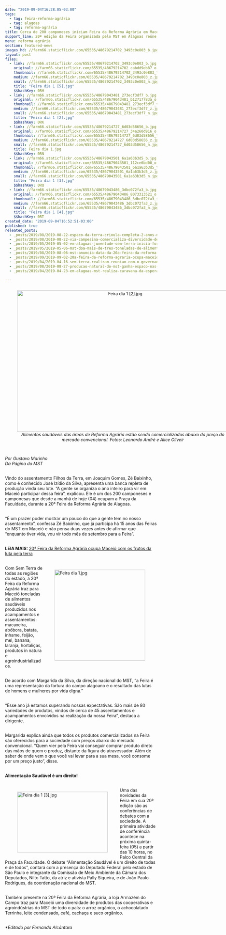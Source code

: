 ```yaml
---
date: "2019-09-04T16:28:05-03:00"
tags:
  - tag: feira-reforma-agrária
  - tag: alagoas
  - tag: reforma-agrária
title: Cerca de 200 camponeses iniciam Feira da Reforma Agrária em Maceió
support_line: 20ª edição da Feira organizada pelo MST em Alagoas reúne Sem Terra do Litoral ao Sertão
menu: reforma agrária
section: featured-news
images_hd: //farm66.staticflickr.com/65535/48679214702_3493c0e803_b.jpg
layout: post
files:
  - link: //farm66.staticflickr.com/65535/48679214702_3493c0e803_b.jpg
    original: //farm66.staticflickr.com/65535/48679214702_cabdd9eb87_o.jpg
    thumbnail: //farm66.staticflickr.com/65535/48679214702_3493c0e803_t.jpg
    medium: //farm66.staticflickr.com/65535/48679214702_3493c0e803_z.jpg
    small: //farm66.staticflickr.com/65535/48679214702_3493c0e803_n.jpg
    title: "Feira dia 1 [5].jpg"
    $$hashKey: 0RH
  - link: //farm66.staticflickr.com/65535/48679043481_273ecf3df7_b.jpg
    original: //farm66.staticflickr.com/65535/48679043481_b12717783a_o.jpg
    thumbnail: //farm66.staticflickr.com/65535/48679043481_273ecf3df7_t.jpg
    medium: //farm66.staticflickr.com/65535/48679043481_273ecf3df7_z.jpg
    small: //farm66.staticflickr.com/65535/48679043481_273ecf3df7_n.jpg
    title: "Feira dia 1 [2].jpg"
    $$hashKey: 0RK
  - link: //farm66.staticflickr.com/65535/48679214727_6d03d58656_b.jpg
    original: //farm66.staticflickr.com/65535/48679214727_34a260d916_o.jpg
    thumbnail: //farm66.staticflickr.com/65535/48679214727_6d03d58656_t.jpg
    medium: //farm66.staticflickr.com/65535/48679214727_6d03d58656_z.jpg
    small: //farm66.staticflickr.com/65535/48679214727_6d03d58656_n.jpg
    title: Feira dia 1.jpg
    $$hashKey: 0RN
  - link: //farm66.staticflickr.com/65535/48679043501_6a1a63b3d5_b.jpg
    original: //farm66.staticflickr.com/65535/48679043501_112ce6bd00_o.jpg
    thumbnail: //farm66.staticflickr.com/65535/48679043501_6a1a63b3d5_t.jpg
    medium: //farm66.staticflickr.com/65535/48679043501_6a1a63b3d5_z.jpg
    small: //farm66.staticflickr.com/65535/48679043501_6a1a63b3d5_n.jpg
    title: "Feira dia 1 [3].jpg"
    $$hashKey: 0RQ
  - link: //farm66.staticflickr.com/65535/48679043486_3dbc072fa3_b.jpg
    original: //farm66.staticflickr.com/65535/48679043486_8073313521_o.jpg
    thumbnail: //farm66.staticflickr.com/65535/48679043486_3dbc072fa3_t.jpg
    medium: //farm66.staticflickr.com/65535/48679043486_3dbc072fa3_z.jpg
    small: //farm66.staticflickr.com/65535/48679043486_3dbc072fa3_n.jpg
    title: "Feira dia 1 [4].jpg"
    $$hashKey: 0RT
created_date: "2019-09-04T16:52:51-03:00"
published: true
releated_posts:
  - _posts/2019/08/2019-08-22-espaco-da-terra-crioula-completa-2-anos-no-centro-do-rio-de-janeiro.md
  - _posts/2019/08/2019-08-22-via-campesina-comercializa-diversidade-de-alimentos-na-42a-expointer.md
  - _posts/2019/05/2019-05-02-em-alagoas-juventude-sem-terra-inicia-formacao-em-questao-agraria.md
  - _posts/2019/05/2019-05-06-mst-doa-mais-de-tres-toneladas-de-alimentos-em-atalaia.md
  - _posts/2019/08/2019-08-06-mst-anuncia-data-da-20a-feira-da-reforma-agraria-em-alagoas.md
  - _posts/2019/09/2019-09-02-20a-feira-da-reforma-agraria-ocupa-maceio-com-os-frutos-da-luta-pela-terra.md
  - _posts/2019/04/2019-04-16-sem-terra-realizam-reuniao-com-o-governador-de-alagoas-na-manha-de-hoje.md
  - _posts/2019/08/2019-08-27-producao-natural-do-mst-ganha-espaco-nas-universidades-da-bahia.md
  - _posts/2019/04/2019-04-23-em-alagoas-mst-realiza-caravana-da-esperanca-lula-livre.md

---
```

<div style="text-align:center">
<figure class="image" style="display:inline-block"><img alt="Feira dia 1 [2].jpg" height="467" src="//farm66.staticflickr.com/65535/48679043481_273ecf3df7_b.jpg" width="700" />
<figcaption><em>Alimentos saud&aacute;veis das &aacute;reas de Reforma Agr&aacute;ria est&atilde;o sendo comercializados abaixo do pre&ccedil;o do mercado convencional. Fotos: Leonardo Andr&eacute; e Alice Oliveir</em></figcaption>
</figure>
</div>

<p><br />
<em>Por Gustavo Marinho<br />
Da P&aacute;gina do MST</em><br />
&nbsp;</p>

<p>Vindo do assentamento Filhos da Terra, em Joaquim Gomes, Z&eacute; Baixinho, como &eacute; conhecido Jos&eacute; Iz&iacute;dio da Silva, apresenta uma banca repleta de produ&ccedil;&atilde;o vinda seu lote. &ldquo;A gente se organiza o ano inteiro para vir em Macei&oacute; participar dessa feira&rdquo;, explicou. Ele &eacute; um dos 200 camponeses e camponesas que desde a manh&atilde; de hoje (04) ocupam a Pra&ccedil;a da Faculdade, durante a 20&ordf; Feira da Reforma Agr&aacute;ria de Alagoas.</p>

<p><br />
&ldquo;&Eacute; um prazer poder mostrar um pouco do que a gente tem no nosso assentamento&rdquo;, confessa Z&eacute; Baixinho, que j&aacute; participa h&aacute; 15 anos das Feiras do MST em Macei&oacute; e n&atilde;o pensa duas vezes antes de afirmar que &ldquo;enquanto tiver vida, vou vir todo m&ecirc;s de setembro para a Feira&rdquo;.</p>

<p><br />
<strong>LEIA MAIS:</strong> <a href="http://www.mst.org.br/2019/09/02/20a-feira-da-reforma-agraria-ocupa-maceio-com-os-frutos-da-luta-pela-terra.html">20&ordf; Feira da Reforma Agr&aacute;ria ocupa Macei&oacute; com os frutos da luta pela terra</a><br />
&nbsp;</p>

<figure class="image" style="float:right"><img alt="Feira dia 1.jpg" src="//farm66.staticflickr.com/65535/48679214727_6d03d58656_b.jpg" width="300" />
<figcaption></figcaption>
</figure>

<p>Com Sem Terra de todas as regi&otilde;es do estado, a 20&ordf; Feira da Reforma Agr&aacute;ria traz para Macei&oacute; toneladas de alimentos saud&aacute;veis produzidos nos acampamentos e assentamentos: macaxeira, ab&oacute;bora, batata, inhame, feij&atilde;o, mel, banana, laranja, hortali&ccedil;as, produtos in natura e agroindustrializados.</p>

<p><br />
De acordo com Margarida da Silva, da dire&ccedil;&atilde;o nacional do MST, &ldquo;a Feira &eacute; uma representa&ccedil;&atilde;o da fartura do campo alagoano e o resultado das lutas de homens e mulheres por vida digna.&rdquo;<br />
&nbsp;</p>

<p>&ldquo;Esse ano j&aacute; estamos superando nossas expectativas. S&atilde;o mais de 80 variedades de produtos, vindos de cerca de 45 assentamentos e acampamentos envolvidos na realiza&ccedil;&atilde;o da nossa Feira&rdquo;, destaca a dirigente.</p>

<p><br />
Margarida explica ainda que todos os produtos comercializados na Feira s&atilde;o oferecidos para a sociedade com pre&ccedil;os abaixo do mercado convencional. &ldquo;Quem vier pela Feira vai conseguir comprar produto direto das m&atilde;os de quem o produz, distante da figura do atravessador. Al&eacute;m de saber de onde vem o que voc&ecirc; vai levar para a sua mesa, voc&ecirc; consome por um pre&ccedil;o justo&rdquo;, disse.</p>

<p><br />
<strong>Alimenta&ccedil;&atilde;o Saud&aacute;vel &eacute; um direito!</strong><br />
&nbsp;</p>

<figure class="image" style="float:left"><img alt="Feira dia 1 [3].jpg" height="200" src="//farm66.staticflickr.com/65535/48679043501_6a1a63b3d5_b.jpg" width="300" />
<figcaption></figcaption>
</figure>

<p>Uma das novidades da Feira em sua 20&ordf; edi&ccedil;&atilde;o s&atilde;o as confer&ecirc;ncias de debates com a sociedade. A primeira atividade de confer&ecirc;ncia acontece na pr&oacute;xima quinta-feira (05) a partir das 10 horas, no Palco Central da Pra&ccedil;a da Faculdade. O debate &ldquo;Alimenta&ccedil;&atilde;o Saud&aacute;vel &eacute; um direito de todas e de todos&rdquo;, contar&aacute; com a presen&ccedil;a do Deputado Federal pelo estado de S&atilde;o Paulo e integrante da Comiss&atilde;o de Meio Ambiente da C&acirc;mara dos Deputados, Nilto Tatto, da atriz e ativista Pally Siqueira, e de Jo&atilde;o Paulo Rodrigues, da coordena&ccedil;&atilde;o nacional do MST.</p>

<p><br />
Tamb&eacute;m presente na 20&ordf; Feira da Reforma Agr&aacute;ria, a loja Armaz&eacute;m do Campo traz para Macei&oacute; uma diversidade de produtos das cooperativas e agroind&uacute;strias do MST de todo o pa&iacute;s: o arroz org&acirc;nico, o achocolatado Terrinha, leite condensado, caf&eacute;, cacha&ccedil;a e suco org&acirc;nico.</p>

<p><br />
<em>*Editado por Fernanda Alc&acirc;ntara</em></p>

<p>&nbsp;</p>
